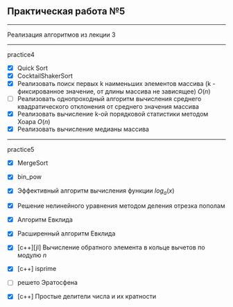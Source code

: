 ## Практическая работа №5
___

Реализация алгоритмов из лекции 3
___

practice4

- [x] Quick Sort
- [x] CocktailShakerSort
- [x] Реализовать поиск первых k наименьших элементов массива (k - фиксированное значение, от длины массива не зависящее) $O(n)$
- [ ] Реализовать однопроходный алгоритм вычисления среднего квадратического отклонения от среднего значения массива
- [x] Реализовать вычисление k-ой порядковой статистики методом Хоара $O(n)$
- [x] Реализовать вычисление медианы массива
___

practice5

- [x] MergeSort
- [x] bin_pow
- [x] Эффективный алгоритм вычисления функции $log_a(x)$
- [x] Решение нелинейного уравнения методом деления отрезка пополам
- [x] Алгоритм Евклида
- [x] Расширенный алгоритм Евклида
- [x] [c++][jl] Вычисление обратного элемента в кольце вычетов по модулю $n$
- [x] [c++] isprime
- [ ] решето Эратосфена
- [x] [c++] Простые делители числа и их кратности


